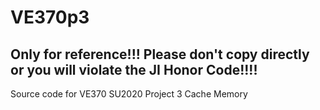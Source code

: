 # VE370p3
## Only for reference!!! Please don't copy directly or you will violate the JI Honor Code!!!!
Source code for VE370 SU2020 Project 3 Cache Memory
